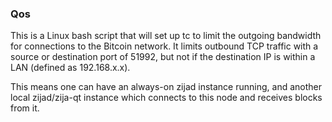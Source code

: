 ### Qos ###

This is a Linux bash script that will set up tc to limit the outgoing bandwidth for connections to the Bitcoin network. It limits outbound TCP traffic with a source or destination port of 51992, but not if the destination IP is within a LAN (defined as 192.168.x.x).

This means one can have an always-on zijad instance running, and another local zijad/zija-qt instance which connects to this node and receives blocks from it.
